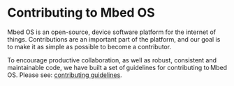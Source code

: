 # Contributing to Mbed OS

Mbed OS is an open-source, device software platform for the internet of things. Contributions are an important part of the platform, and our goal is to make it as simple as possible to become a contributor.

To encourage productive collaboration, as well as robust, consistent and maintainable code, we have built a set of guidelines for contributing to Mbed OS. Please see: [contributing guidelines](https://os.mbed.com/docs/latest/reference/contributing.html).
